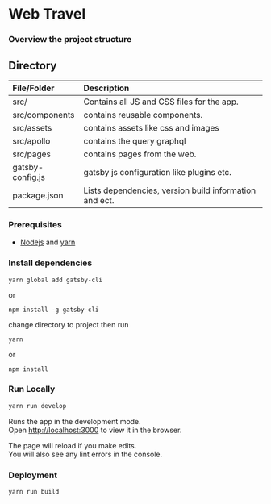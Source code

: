 # Web Travel


### Overview the project structure

## Directory

|        File/Folder        |                                       Description                                        |
| :----------------------- | :--------------------------------------------------------------------------------------- |
|           src/            |                        Contains all JS and CSS files for the app.                         |
| src/components |                contains reusable components.                |
| src/assets |                contains assets like css and images                |
| src/apollo |                contains the query graphql                |
|        src/pages         |                             contains pages from the web.                              |
|       gatsby-config.js        |                 gatsby js configuration like plugins etc.                   |
|       package.json        |                  Lists dependencies, version build information and ect.

### Prerequisites

- [Nodejs](https://nodejs.org/en/) and [yarn](https://yarnpkg.com/getting-started/install)

### Install dependencies

```
yarn global add gatsby-cli
```
or
```
npm install -g gatsby-cli
```

change directory to project then run 
```
yarn
``` 
or 
```
npm install
``` 

### Run Locally

   ```bash
   yarn run develop
   ```

Runs the app in the development mode.\
Open [http://localhost:3000](http://localhost:8000) to view it in the browser.

The page will reload if you make edits.\
You will also see any lint errors in the console.


### Deployment

   ```bash
   yarn run build
   ```

